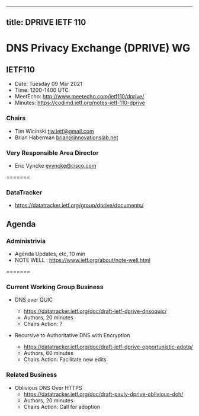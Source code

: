 
---
title: DPRIVE IETF 110
---
# DNS Privacy Exchange (DPRIVE) WG
## IETF110

* Date: Tuesday 09 Mar 2021
* Time: 1200-1400 UTC
* MeetEcho: http://www.meetecho.com/ietf110/dprive/
* Minutes: https://codimd.ietf.org/notes-ietf-110-dprive

### Chairs
* Tim Wicinski tjw.ietf@gmail.com
* Brian Haberman brian@innovationslab.net

### Very Responsible Area Director
* Eric Vyncke evyncke@cisco.com

=======

### DataTracker
* https://datatracker.ietf.org/group/dprive/documents/

## Agenda

### Administrivia

* Agenda Updates, etc,  10 min
* NOTE WELL : https://www.ietf.org/about/note-well.html

=======

### Current Working Group Business

*   DNS over QUIC
    - https://datatracker.ietf.org/doc/draft-ietf-dprive-dnsoquic/
    - Authors, 20 minutes
    - Chairs Action: ?

*   Recursive to Authoritative DNS with Encryption
    - https://datatracker.ietf.org/doc/draft-ietf-dprive-opportunistic-adotq/
    - Authors, 60 minutes
    - Chairs Action: Facilitate new edits

### Related Business

*   Oblivious DNS Over HTTPS
    - https://datatracker.ietf.org/doc/draft-pauly-dprive-oblivious-doh/
    - Authors, 20 minutes
    - Chairs Action: Call for adoption

